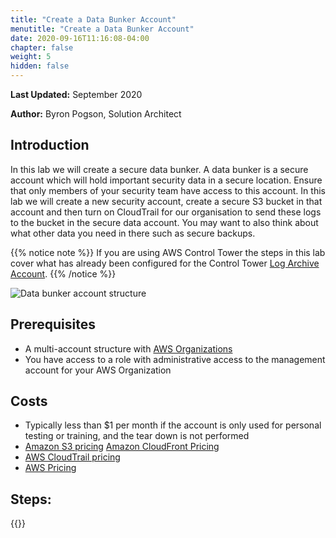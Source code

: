 ```yaml
---
title: "Create a Data Bunker Account"
menutitle: "Create a Data Bunker Account"
date: 2020-09-16T11:16:08-04:00
chapter: false
weight: 5
hidden: false
---
```


**Last Updated:** September 2020

**Author:** Byron Pogson, Solution Architect

## Introduction

In this lab we will create a secure data bunker. A data bunker is a secure account which will hold important security data in a secure location. Ensure that only members of your security team have access to this account. In this lab we will create a new security account, create a secure S3 bucket in that account and then turn on CloudTrail for our organisation to send these logs to the bucket in the secure data account. You may want to also think about what other data you need in there such as secure backups.

{{% notice note %}}
If you are using AWS Control Tower the steps in this lab cover what has already been configured for the Control Tower [Log Archive Account](https://docs.aws.amazon.com/controltower/latest/userguide/how-control-tower-works.html#what-shared).
{{% /notice %}}

![Data bunker account structure](/Security/100_Create_a_Data_Bunker/Images/data-bunker-architecture.png)

## Prerequisites

* A multi-account structure with [AWS Organizations](https://aws.amazon.com/organizations/)
* You have access to a role with administrative access to the management account for your AWS Organization

## Costs

- Typically less than $1 per month if the account is only used for personal testing or training, and the tear down is not performed
- [Amazon S3 pricing](https://aws.amazon.com/s3/pricing/) [Amazon CloudFront Pricing](https://aws.amazon.com/cloudfront/pricing/)
- [AWS CloudTrail pricing](https://aws.amazon.com/cloudtrail/pricing/)
- [AWS Pricing](https://aws.amazon.com/pricing/)

## Steps:
{{<children  />}}
